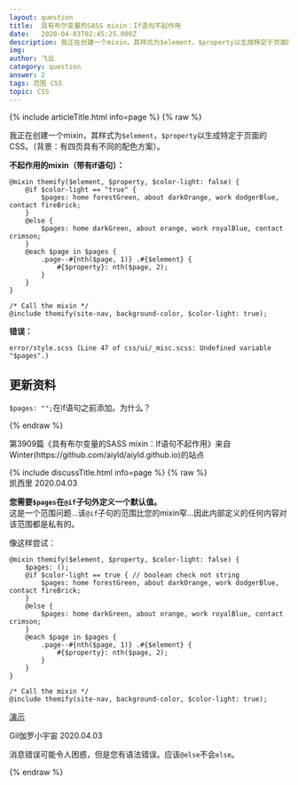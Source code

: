 ```yaml
---
layout: question
title:  具有布尔变量的SASS mixin：If语句不起作用
date:   2020-04-03T02:45:25.000Z
description: 我正在创建一个mixin，其样式为$element，$property以生成特定于页面的CSS。（背景：有四页具有不同的配色方案）。不起作用的mixi...
img: 
author: 飞云
category: question
answer: 2
tags: 范围 CSS
topic: CSS
---
```

<div class="article-root">
  <div class="article">
    {% include articleTitle.html info=page %}
    {% raw %}
    <div class="article-content"><p><font style="vertical-align: inherit;"><font style="vertical-align: inherit;">我正在创建一个mixin，其样式为</font></font><code>$element</code><font style="vertical-align: inherit;"><font style="vertical-align: inherit;">，</font></font><code>$property</code><font style="vertical-align: inherit;"><font style="vertical-align: inherit;">以生成特定于页面的CSS。</font><font style="vertical-align: inherit;">（背景：有四页具有不同的配色方案）。</font></font></p>

<p><strong><font style="vertical-align: inherit;"><font style="vertical-align: inherit;">不起作用的mixin（带有if语句）：</font></font></strong></p>

<pre><code>@mixin themify($element, $property, $color-light: false) {<font></font>
    @if $color-light == "true" {<font></font>
        $pages: home forestGreen, about darkOrange, work dodgerBlue, contact fireBrick;<font></font>
    }<font></font>
    @else {<font></font>
        $pages: home darkGreen, about orange, work royalBlue, contact crimson;<font></font>
    }<font></font>
    @each $page in $pages {<font></font>
        .page--#{nth($page, 1)} .#{$element} {<font></font>
            #{$property}: nth($page, 2);<font></font>
        }<font></font>
    }<font></font>
}<font></font>
<font></font>
/* Call the mixin */<font></font>
@include themify(site-nav, background-color, $color-light: true);<font></font>
</code></pre>

<p><strong><font style="vertical-align: inherit;"><font style="vertical-align: inherit;">错误：</font></font></strong></p>

<pre><code>error/style.scss (Line 47 of css/ui/_misc.scss: Undefined variable "$pages".)
</code></pre>

<h2><font style="vertical-align: inherit;"><font style="vertical-align: inherit;">更新资料</font></font></h2>

<p><font style="vertical-align: inherit;"></font><code>$pages: "";</code><font style="vertical-align: inherit;"><font style="vertical-align: inherit;">在if语句之前</font><font style="vertical-align: inherit;">添加</font><font style="vertical-align: inherit;">。</font><font style="vertical-align: inherit;">为什么？</font></font></p></div>
    {% endraw %}
  </div>
  <p class="winter_mark">第3909篇《具有布尔变量的SASS mixin：If语句不起作用》来自Winter(https://github.com/aiyld/aiyld.github.io)的站点</p>
  <div class="discuss-wrapper">
    {% include discussTitle.html info=page %}
    {% raw %}
    <div class="discuss-item">
        <div class="discuss-parent">
          <div class="discuss-meta">
            <span class="discuss-user">凯西里</span>
            <span class="discuss-time">2020.04.03</span>
          </div>
          <div class="discuss-comment"><p><strong><font style="vertical-align: inherit;"><font style="vertical-align: inherit;">您需要</font></font><code>$pages</code><font style="vertical-align: inherit;"><font style="vertical-align: inherit;">在</font></font><code>@if</code><font style="vertical-align: inherit;"><font style="vertical-align: inherit;">子句</font><font style="vertical-align: inherit;">外定义</font><font style="vertical-align: inherit;">一个默认值</font><font style="vertical-align: inherit;">。</font></font></strong><br><font style="vertical-align: inherit;"><font style="vertical-align: inherit;">
这是一个范围问题...该</font></font><code>@if</code><font style="vertical-align: inherit;"><font style="vertical-align: inherit;">子句的范围比您的mixin窄...因此内部定义的任何内容对该范围都是私有的。</font></font></p>

<p><font style="vertical-align: inherit;"><font style="vertical-align: inherit;">像这样尝试：</font></font></p>

<pre><code>@mixin themify($element, $property, $color-light: false) {<font></font>
    $pages: ();<font></font>
    @if $color-light == true { // boolean check not string<font></font>
        $pages: home forestGreen, about darkOrange, work dodgerBlue, contact fireBrick;<font></font>
    }<font></font>
    @else {<font></font>
        $pages: home darkGreen, about orange, work royalBlue, contact crimson;<font></font>
    }<font></font>
    @each $page in $pages {<font></font>
        .page--#{nth($page, 1)} .#{$element} {<font></font>
            #{$property}: nth($page, 2);<font></font>
        }<font></font>
    }<font></font>
}<font></font>
<font></font>
/* Call the mixin */<font></font>
@include themify(site-nav, background-color, $color-light: true);<font></font>
</code></pre>

<p><a href="http://sassmeister.com/gist/8615883" rel="noreferrer"><font style="vertical-align: inherit;"><font style="vertical-align: inherit;">演示</font></font></a></p></div>
        </div></div><div class="discuss-item">
        <div class="discuss-parent">
          <div class="discuss-meta">
            <span class="discuss-user">Gil伽罗小宇宙</span>
            <span class="discuss-time">2020.04.03</span>
          </div>
          <div class="discuss-comment"><p><font style="vertical-align: inherit;"><font style="vertical-align: inherit;">消息错误可能令人困惑，但是您有语法错误。</font><font style="vertical-align: inherit;">应该</font></font><code>@else</code><font style="vertical-align: inherit;"><font style="vertical-align: inherit;">不会</font></font><code>else</code><font style="vertical-align: inherit;"><font style="vertical-align: inherit;">。</font></font></p></div>
        </div></div>
    {% endraw %}
  </div>
<div>
